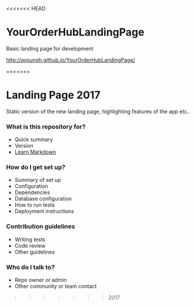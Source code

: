 <<<<<<< HEAD
# YourOrderHubLandingPage
Basic landing page for development

http://ayoungh.github.io/YourOrderHubLandingPage/


=======
# Landing Page 2017 #

Static version of the new landing page, highlighting features of the app etc..

### What is this repository for? ###

* Quick summary
* Version
* [Learn Markdown](https://bitbucket.org/tutorials/markdowndemo)

### How do I get set up? ###

* Summary of set up
* Configuration
* Dependencies
* Database configuration
* How to run tests
* Deployment instructions

### Contribution guidelines ###

* Writing tests
* Code review
* Other guidelines

### Who do I talk to? ###

* Repo owner or admin
* Other community or team contact
>>>>>>> 2017
